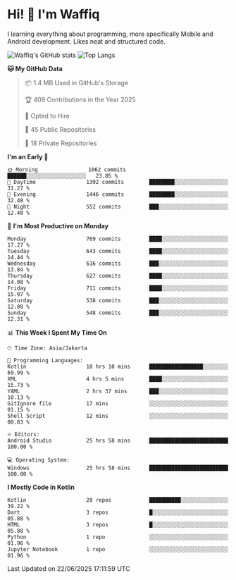 
# Hi! 👋 I'm Waffiq

I learning everything about programming, more specifically Mobile and Android development. Likes neat and structured code.

<!-- Get to know more about me?

<a href="https://www.linkedin.com/in/waffiqaziz/"><img src="https://img.shields.io/static/v1?label=%20&message=LinkedIn&logo=linkedin&logoColor=white&color=0A66C2&style=for-the-badge" alt="LinkedIn"></a>
<a href="https://www.instagram.com/waffiqaziz/"><img src="https://img.shields.io/static/v1?label=%20&message=instagram&logo=instagram&logoColor=white&labelColor=%23E1306C&color=%23E1306C&style=for-the-badge" alt="Instagram"></a>
<a href="https://web.facebook.com/WaffiqAziz/"><img src="https://img.shields.io/static/v1?label=%20&message=Facebook&logo=facebook&logoColor=white&color=1877F2&style=for-the-badge" alt="Facebook"></a>
<a href="https://twitter.com/waffiqaziz"><img src="https://img.shields.io/static/v1?label=%20&message=X&logo=x&logoColor=white&color=000000&style=for-the-badge" alt="X"></a> -->

![Waffiq's GitHub stats](https://github-readme-stats-eight-theta.vercel.app/api?username=waffiqaziz&show_icons=true&include_all_commits=true&count_private=true&theme=dark)
![Top Langs](https://github-readme-stats.vercel.app/api/top-langs/?username=waffiqaziz&layout=compact&langs_count=8&theme=dark)

<!--START_SECTION:waka-->
**🐱 My GitHub Data** 

> 📦 1.4 MB Used in GitHub's Storage 
 > 
> 🏆 409 Contributions in the Year 2025
 > 
> 💼 Opted to Hire
 > 
> 📜 45 Public Repositories 
 > 
> 🔑 18 Private Repositories 
 > 
**I'm an Early 🐤** 

```text
🌞 Morning                1062 commits        ██████░░░░░░░░░░░░░░░░░░░   23.85 % 
🌆 Daytime                1392 commits        ████████░░░░░░░░░░░░░░░░░   31.27 % 
🌃 Evening                1446 commits        ████████░░░░░░░░░░░░░░░░░   32.48 % 
🌙 Night                  552 commits         ███░░░░░░░░░░░░░░░░░░░░░░   12.40 % 
```
📅 **I'm Most Productive on Monday** 

```text
Monday                   769 commits         ████░░░░░░░░░░░░░░░░░░░░░   17.27 % 
Tuesday                  643 commits         ████░░░░░░░░░░░░░░░░░░░░░   14.44 % 
Wednesday                616 commits         ███░░░░░░░░░░░░░░░░░░░░░░   13.84 % 
Thursday                 627 commits         ████░░░░░░░░░░░░░░░░░░░░░   14.08 % 
Friday                   711 commits         ████░░░░░░░░░░░░░░░░░░░░░   15.97 % 
Saturday                 538 commits         ███░░░░░░░░░░░░░░░░░░░░░░   12.08 % 
Sunday                   548 commits         ███░░░░░░░░░░░░░░░░░░░░░░   12.31 % 
```


📊 **This Week I Spent My Time On** 

```text
🕑︎ Time Zone: Asia/Jakarta

💬 Programming Languages: 
Kotlin                   18 hrs 10 mins      █████████████████░░░░░░░░   69.99 % 
XML                      4 hrs 5 mins        ████░░░░░░░░░░░░░░░░░░░░░   15.73 % 
YAML                     2 hrs 37 mins       ███░░░░░░░░░░░░░░░░░░░░░░   10.13 % 
GitIgnore file           17 mins             ░░░░░░░░░░░░░░░░░░░░░░░░░   01.15 % 
Shell Script             12 mins             ░░░░░░░░░░░░░░░░░░░░░░░░░   00.83 % 

🔥 Editors: 
Android Studio           25 hrs 58 mins      █████████████████████████   100.00 % 

💻 Operating System: 
Windows                  25 hrs 58 mins      █████████████████████████   100.00 % 
```

**I Mostly Code in Kotlin** 

```text
Kotlin                   20 repos            ██████████░░░░░░░░░░░░░░░   39.22 % 
Dart                     3 repos             █░░░░░░░░░░░░░░░░░░░░░░░░   05.88 % 
HTML                     3 repos             █░░░░░░░░░░░░░░░░░░░░░░░░   05.88 % 
Python                   1 repo              ░░░░░░░░░░░░░░░░░░░░░░░░░   01.96 % 
Jupyter Notebook         1 repo              ░░░░░░░░░░░░░░░░░░░░░░░░░   01.96 % 
```




 Last Updated on 22/06/2025 17:11:59 UTC
<!--END_SECTION:waka-->
